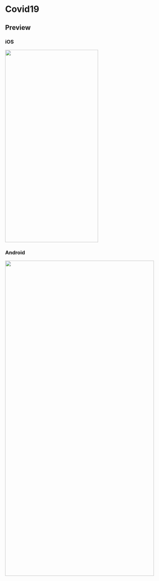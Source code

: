 # Covid19

## Preview

### iOS
<img src="https://media.giphy.com/media/cgeHF7Zj4CSlSM4PNG/giphy.gif" height="619" width="300">

### Android
<img src="https://media.giphy.com/media/iFxxQqymiv2ax5sykv/giphy.gif" height="1013.333" width="480">
